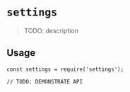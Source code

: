 # `settings`

> TODO: description

## Usage

```
const settings = require('settings');

// TODO: DEMONSTRATE API
```
